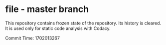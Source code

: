 # file - master branch

This repository contains frozen state of the repository.
Its history is cleared. It is used only for static code
analysis with Codacy.

Commit Time: 1702013267